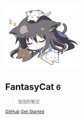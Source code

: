 <!-- _coverpage.md -->

![logo](logo.png)


# FantasyCat <small>6</small>

> 泡泡的笔记


[GitHub](https://github.com/fantasycat6/note)
[Get Started](README)
